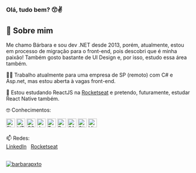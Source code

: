 
<h3>Olá, tudo bem? 😙✌ </h3>

## 🚀 Sobre mim
Me chamo Bárbara e sou dev .NET desde 2013, porém, atualmente, estou em processo de migração para o front-end, pois descobri que é minha paixão! Também gosto bastante de UI Design e, por isso, estudo essa área também.

👩‍💻 Trabalho atualmente para uma empresa de SP (remoto) com C# e Asp.net, mas estou aberta à vagas front-end.

🧠 Estou estudando ReactJS na <a href='https://www.rocketseat.com.br/'>Rocketseat</a> e pretendo, futuramente, estudar React Native também. <br>

🤓 Conhecimentos: 
<div align="left">
  <img height="24px" src='https://cdn.jsdelivr.net/gh/devicons/devicon/icons/figma/figma-original.svg' alt='Figma'>
  <img height="24px" src='https://cdn.jsdelivr.net/gh/devicons/devicon/icons/html5/html5-original.svg' alt='HTML 5'>
  <img height="24px" src='https://cdn.jsdelivr.net/gh/devicons/devicon/icons/css3/css3-original.svg' alt='CSS 3'>
  <img height="24px" src='https://cdn.jsdelivr.net/gh/devicons/devicon/icons/javascript/javascript-original.svg' alt='Javascript'>
  <img height="24px" src='https://cdn.jsdelivr.net/gh/devicons/devicon/icons/typescript/typescript-original.svg' alt='Typescript'>
  <img height="24px" src='https://cdn.jsdelivr.net/gh/devicons/devicon/icons/react/react-original.svg' alt='React'>
  <img height="24px" src='https://cdn.jsdelivr.net/gh/devicons/devicon/icons/sass/sass-original.svg' alt='SASS'>
  <img height="24px" src='https://cdn.jsdelivr.net/gh/devicons/devicon/icons/git/git-original.svg' alt='Git'>
  <img height="24px" src='https://cdn.jsdelivr.net/gh/devicons/devicon/icons/vscode/vscode-original.svg' alt='Visual Studio Code'>
</div>
<br>
📫 Redes:
<br><a href="https://www.linkedin.com/in/barbarapeixoto/">LinkedIn</a> &nbsp; <a href="https://app.rocketseat.com.br/me/barbarapeixoto">Rocketseat</a>

<br>
<br>

[![barbarapxto](https://github-readme-stats.vercel.app/api/top-langs/?username=barbarapxto&hide=html&layout=compact=true&theme=highcontrast)](https://github.com/barbarapxto/)

<br>
